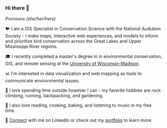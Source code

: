 ### Hi there 👋

*Pronouns (she/her/hers)*

🐦 I am a GIS Specialist in Conservation Science with the National Audubon Society - I make maps, interactive web experiences, and models to inform and prioritize bird conservation across the Great Lakes and Upper Mississippi River regions.

🎓 I recently completed a master's degree in in environmental conservation, GIS, and remote sensing at the [University of Wisconsin-Madison](https://nelson.wisc.edu/graduate/professional-programs/environmental-observation-and-informatics/).

📊 I'm interested in data visualization and web mapping as tools to communicate environmental issues.

🌲 I love spending time outside however I can - my favorite hobbies are rock climbing, running, backpacking, and gardening.

📕 I also love reading, cooking, baking, and listening to music in my free time.

🤝 [Connect](https://www.linkedin.com/in/kathryn-bernard-692203132/) with me on LinkedIn or check out my [portfolio](https://kathrynrbernard.github.io/portfolio/) to learn more.
